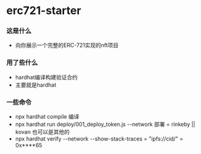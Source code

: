 # erc721-starter

### 这是什么
- 向你展示一个完整的ERC-721实现的nft项目

### 用了些什么
- hardhat编译构建验证合约
- 主要就是hardhat

### 一些命令
- npx hardhat compile  编译
- npx hardhat run deploy/001_deploy_token.js --network <network> 部署 <network> = rinkeby || kovan 也可以是其他的
- npx hardhat verify --network <rinkeby> <contract> <uri> --show-stack-traces <uri> = "ipfs://cid/" <contract> = 0x****65



